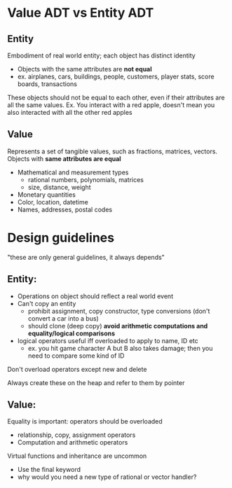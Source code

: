 # Value ADT vs Entity ADT
## Entity
Embodiment of real world entity; each object has distinct identity
- Objects with the same attributes are **not equal**
- ex. airplanes, cars, buildings, people, customers, player stats, score boards, transactions

These objects should not be equal to each other, even if their attributes are all the same values. Ex. You interact with a red apple, doesn't mean you also interacted with all the other red apples

## Value 
Represents a set of tangible values, such as fractions, matrices, vectors. Objects with **same attributes are equal**
- Mathematical and measurement types
  - rational numbers, polynomials, matrices
  - size, distance, weight
- Monetary quantities
- Color, location, datetime
- Names, addresses, postal codes

# Design guidelines
"these are only general guidelines, it always depends"
## Entity:
- Operations on object should reflect a real world event
- Can't copy an entity
  - prohibit assignment, copy constructor, type conversions (don't convert a car into a bus)
  - should clone (deep copy) 
**avoid arithmetic computations and equality/logical comparisons**
- logical operators useful iff overloaded to apply to name, ID etc 
  - ex. you hit game character A but B also takes damage; then you need to compare some kind of ID

Don't overload operators except new and delete

Always create these on the heap and refer to them by pointer

## Value:
Equality is important: operators should be overloaded
- relationship, copy, assignment operators
- Computation and arithmetic operators

Virtual functions and inheritance are uncommon
- Use the final keyword
- why would you need a new type of rational or vector handler?
